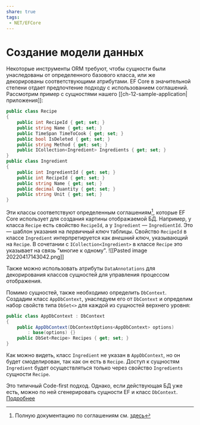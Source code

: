 ```yaml
---
share: true
tags:
 - NET/EFCore
---
```

# Создание модели данных
Некоторые инструменты ORM требуют, чтобы сущности были унаследованы от определенного базового класса, или же декорированы соответствующими атрибутами. EF Core в значительной степени отдает предпочтение подходу с использованием соглашений.
Рассмотрим пример с сущностями нашего [[ch-12-sample-application|приложения]]:
```csharp
public class Recipe
{
	public int RecipeId { get; set; }
	public string Name { get; set; }
	public TimeSpan TimeToCook { get; set; }
	public bool IsDeleted { get; set; }
	public string Method { get; set; }
	public ICollection<Ingredient> Ingredients { get; set; }
}
public class Ingredient
{
	public int IngredientId { get; set; }
	public int RecipeId { get; set; }
	public string Name { get; set; }
	public decimal Quantity { get; set; }
	public string Unit { get; set; }
}
```
Эти классы соответствуют определенным соглашениям[^1], которые EF Core использует для создания картины отображаемой БД. Например, у класса `Recipe` есть свойство `RecipeId`, а у `Ingredient` — `IngredientId`. Это — шаблон указания на *первичный ключ* таблицы.
Свойство `RecipeId` в классе `Ingredient` интерпретируется как *внешний ключ*, указывающий на `Recipe`. В сочетании с `ICollection<Ingredient>` в классе `Recipe` это указывает на связь "многие к одному".
![[Pasted image 20220417143042.png]]

[^1]: Полную документацию по соглашениям см. [здесь](https://docs.microsoft.com/en-us/ef/core/modeling/)

Также можно использовать атрибуты `DataAnnotations` для декорирования классов сущностей для управления процессом отображения.

Помимо сущностей, также необходимо определить `DbContext`. Создадим класс `AppDbContext`, унаследуем его от `DbContext` и определим набор свойств типа `DbSet<>` для каждой из сущностей верхнего уровня:
```csharp
public class AppDbContext : DbContext
{
	public AppDbContext(DbContextOptions<AppDbContext> options) 
		: base(options) {}
	public DbSet<Recipe> Recipes { get; set; }
}
```

Как можно видеть, класс `Ingredient` не указан в `AppDbContext`, но он будет смоделирован, так как он есть в `Recipe`. Доступ к сущностям `Ingredient` будет осуществляться только через свойство `Ingredients` сущности `Recipe`.

Это типичный Code-first подход. Однако, если действующая БД уже есть, можно по ней сгенерировать сущности EF и класс `DbContext`. [Подробнее](https://docs.microsoft.com/en-us/ef/core/managing-schemas/scaffolding?tabs=dotnet-core-cli)